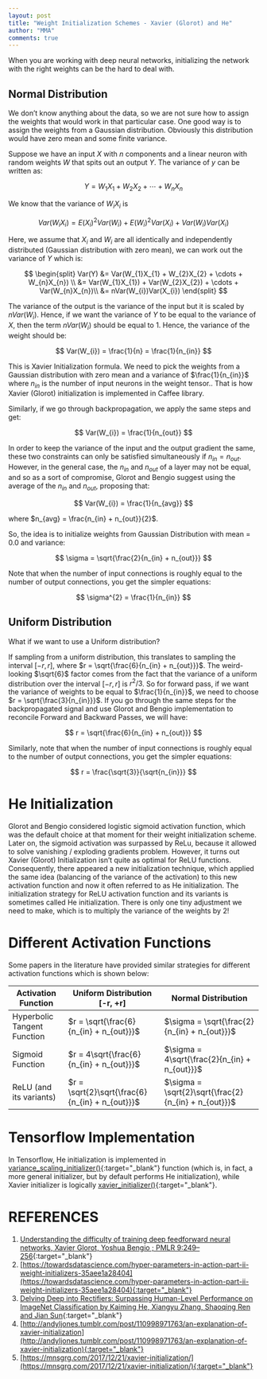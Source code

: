 ```yaml
---
layout: post
title: "Weight Initialization Schemes - Xavier (Glorot) and He"
author: "MMA"
comments: true
---
```



When you are working with deep neural networks, initializing the network with the right weights can be the hard to deal with. 

## Normal Distribution
We don’t know anything about the data, so we are not sure how to assign the weights that would work in that particular case. One good way is to assign the weights from a Gaussian distribution. Obviously this distribution would have zero mean and some finite variance. 

Suppose we have an input $X$ with $n$ components and a linear neuron with random weights $W$ that spits out an output $Y$. The variance of $y$ can be written as:

$$
Y = W_{1}X_{1} + W_{2}X_{2} + \cdots + W_{n}X_{n}
$$

We know that the variance of $W_{i}X_{i}$ is

$$
Var(W_{i}X_{i}) =  E(X_{i})^{2} Var(W_{i}) + E(W_{i})^{2} Var(X_{i}) +  Var(W_{i})Var(X_{i})
$$

Here, we assume that $X_{i}$ and $W_{i}$ are all identically and independently distributed (Gaussian distribution with zero mean), we can work out the variance of $Y$ which is:

$$
\begin{split}
Var(Y) &= Var(W_{1}X_{1} + W_{2}X_{2} + \cdots + W_{n}X_{n}) \\
&= Var(W_{1}X_{1}) + Var(W_{2}X_{2}) + \cdots + Var(W_{n}X_{n})\\
&= nVar(W_{i})Var(X_{i})
\end{split}
$$

The variance of the output is the variance of the input but it is scaled by $nVar(W_{i})$. Hence, if we want the variance of $Y$ to be equal to the variance of $X$, then the term $nVar(W_{i})$ should be equal to 1. Hence, the variance of the weight should be:

$$
Var(W_{i}) = \frac{1}{n} = \frac{1}{n_{in}}
$$

This is Xavier Initialization formula. We need to pick the weights from a Gaussian distribution with zero mean and a variance of $\frac{1}{n_{in}}$ where $n_{in}$ is the number of input neurons in the weight tensor.. That is how Xavier (Glorot) initialization is implemented in Caffee library. 

Similarly, if we go through backpropagation, we apply the same steps and get:

$$
Var(W_{i}) = \frac{1}{n_{out}}
$$

In order to keep the variance of the input and the output gradient the same, these two constraints can only be satisfied simultaneously if $n_{in} = n_{out}$. However, in the general case, the $n_{in}$ and $n_{out}$ of a layer may not be equal, and so as a sort of compromise, Glorot and Bengio suggest using the average of the $n_{in}$ and $n_{out}$, proposing that:


$$
Var(W_{i}) = \frac{1}{n_{avg}}
$$

where $n_{avg} = \frac{n_{in} + n_{out}}{2}$.

So, the idea is to initialize weights from Gaussian Distribution with mean = 0.0 and variance:

$$
\sigma = \sqrt{\frac{2}{n_{in} + n_{out}}}
$$


Note that when the number of input connections is roughly equal to the number of output connections, you get the simpler equations:

$$
\sigma^{2} = \frac{1}{n_{in}}
$$

## Uniform Distribution
What if we want to use a Uniform distribution? 

If sampling from a uniform distribution, this translates to sampling the interval $[−r,r]$, where $r = \sqrt{\frac{6}{n_{in} + n_{out}}}$. The weird-looking $\sqrt{6}$ factor comes from the fact that the variance of a uniform distribution over the interval $[−r,r]$ is $r^{2}/3$. So for forward pass, if we want the variance of weights to be equal to $\frac{1}{n_{in}}$, we need to choose $r = \sqrt{\frac{3}{n_{in}}}$. If you go through the same steps for the backpropagated signal and use Glorot and Bengio implementation to reconcile Forward and Backward Passes, we will have:

$$
r = \sqrt{\frac{6}{n_{in} + n_{out}}}
$$

Similarly, note that when the number of input connections is roughly equal to the number of output connections, you get the simpler equations:

$$
r = \frac{\sqrt{3}}{\sqrt{n_{in}}}
$$

# He Initialization
Glorot and Bengio considered logistic sigmoid activation function, which was the default choice at that moment for their weight initialization scheme. Later on, the sigmoid activation was surpassed by ReLu, because it allowed to solve vanishing / exploding gradients problem. However, it turns out  Xavier (Glorot) Initialization isn’t quite as optimal for ReLU functions. Consequently, there appeared a new initialization technique, which applied the same idea (balancing of the variance of the activation) to this new activation function and now it often referred to as He initialization. The initialization strategy for ReLU activation function and its variants is sometimes called He initialization. There is only one tiny adjustment we need to make, which is to multiply the variance of the weights by 2! 


# Different Activation Functions
Some papers in the literature have provided similar strategies for different activation functions which is shown below:

| **Activation Function**         	| **Uniform Distribution [-r, +r]**                   	| **Normal Distribution**                             	|
|-----------------------------	|-------------------------------------------------	|-------------------------------------------------	|
| Hyperbolic Tangent Function            	| $r = \sqrt{\frac{6}{n_{in} + n_{out}}}$         	| $\sigma = \sqrt{\frac{2}{n_{in} + n_{out}}}$         	|
| Sigmoid Function 	| $r = 4\sqrt{\frac{6}{n_{in} + n_{out}}}$        	| $\sigma = 4\sqrt{\frac{2}{n_{in} + n_{out}}}$        	|
| ReLU (and its variants)     	| $r = \sqrt{2}\sqrt{\frac{6}{n_{in} + n_{out}}}$ 	| $\sigma = \sqrt{2}\sqrt{\frac{2}{n_{in} + n_{out}}}$ 	|

# Tensorflow Implementation
In Tensorflow, He initialization is implemented in [variance_scaling_initializer()](https://www.tensorflow.org/api_docs/python/tf/keras/initializers/VarianceScaling){:target="_blank"} function (which is, in fact, a more general initializer, but by default performs He initialization), while Xavier initializer is logically [xavier_initializer()](https://www.tensorflow.org/api_docs/python/tf/contrib/layers/xavier_initializer){:target="_blank"}.

# REFERENCES
1. [Understanding the difficulty of training deep feedforward neural networks, Xavier Glorot, Yoshua Bengio ; PMLR 9:249–256](http://proceedings.mlr.press/v9/glorot10a/glorot10a.pdf){:target="_blank"}
2. [https://towardsdatascience.com/hyper-parameters-in-action-part-ii-weight-initializers-35aee1a28404](https://towardsdatascience.com/hyper-parameters-in-action-part-ii-weight-initializers-35aee1a28404){:target="_blank"}
3. [Delving Deep into Rectifiers: Surpassing Human-Level Performance on ImageNet Classification by Kaiming He,  Xiangyu Zhang, Shaoqing Ren and Jian Sun](https://www.cv-foundation.org/openaccess/content_iccv_2015/papers/He_Delving_Deep_into_ICCV_2015_paper.pdf){:target="_blank"}
4. [http://andyljones.tumblr.com/post/110998971763/an-explanation-of-xavier-initialization](http://andyljones.tumblr.com/post/110998971763/an-explanation-of-xavier-initialization){:target="_blank"}
5. [https://mnsgrg.com/2017/12/21/xavier-initialization/](https://mnsgrg.com/2017/12/21/xavier-initialization/){:target="_blank"}
